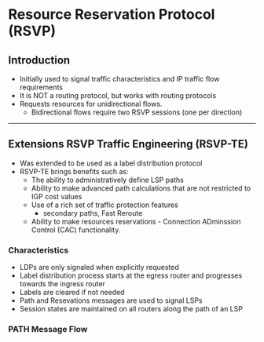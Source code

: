# Resource Reservation Protocol (RSVP)

## Introduction
- Initially used to signal traffic characteristics and IP traffic flow requirements 
- It is NOT a routing protocol, but works with routing protocols
- Requests resources for unidirectional flows.
  - Bidirectional flows require two RSVP sessions (one per direction)

----

## Extensions RSVP Traffic Engineering (RSVP-TE)
- Was extended to be used as a label distribution protocol
- RSVP-TE brings benefits such as:
  - The ability to administratively define LSP paths
  - Ability to make advanced path calculations that are not restricted to IGP cost values
  - Use of a rich set of traffic protection features
    - secondary paths, Fast Reroute
  - Ability to make resources reservations - Connection ADminssion Control (CAC) functionality.

### Characteristics

- LDPs are only signaled when explicitly requested
- Label distribution process starts at the egress router and progresses towards the ingress router
- Labels are cleared if not needed
- Path and Resevations messages are used to signal LSPs
- Session states are maintained on all routers along the path of an LSP


### PATH Message Flow

